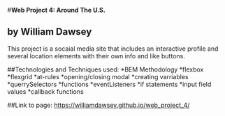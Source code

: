 #**Web Project 4: Around The U.S.**
## by William Dawsey

This project is a socaial media site that includes an interactive profile and several location elements with their own info and like buttons.

##Technologies and Techniques used:
*BEM Methodology
*flexbox
*flexgrid
*at-rules
*opening/closing modal
*creating varriables
*querrySelectors
*functions
*eventListeners
*if statements
*input field values
*callback functions


##Link to page:
 https://williamdawsey.github.io/web_project_4/
